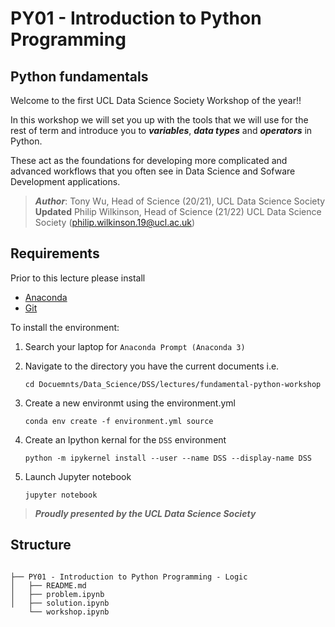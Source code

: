 # PY01 - Introduction to Python Programming 

## Python fundamentals

Welcome to the first UCL Data Science Society Workshop of the year!!

In this workshop we will set you up with the tools that we will use for the rest of term and introduce you to ***variables***, ***data types*** and ***operators*** in Python.

These act as the foundations for developing more complicated and advanced workflows that you often see in Data Science and Sofware Development applications.

>***Author***: Tony Wu, Head of Science (20/21), UCL Data Science Society <br/>
>**Updated** Philip Wilkinson, Head of Science (21/22) UCL Data Science Society (philip.wilkinson.19@ucl.ac.uk) </br>

## Requirements

Prior to this lecture please install
- [Anaconda](https://www.anaconda.com/products/individual)
- [Git](https://git-scm.com/downloads)

To install the environment:

1. Search your laptop for `Anaconda Prompt (Anaconda 3)`

2. Navigate to the directory you have the current documents i.e.

    `cd Docuemnts/Data_Science/DSS/lectures/fundamental-python-workshop`

3. Create a new environmt using the environment.yml

    `conda env create -f environment.yml source`

4. Create an Ipython kernal for the `DSS` environment

    `python -m ipykernel install --user --name DSS --display-name DSS`

5. Launch Jupyter notebook

    `jupyter notebook`

>***Proudly presented by the UCL Data Science Society***


## Structure

```shell

├── PY01 - Introduction to Python Programming - Logic
│   ├── README.md
│   ├── problem.ipynb
│   ├── solution.ipynb
    └── workshop.ipynb

```
